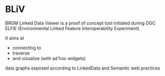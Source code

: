 # BLiV
BRGM Linked Data Viewer is a proof of concept tool initiated during OGC ELFIE (Environmental Linked Feature Interoperability Experiment).

It aims at
* connecting to
* traverse
* and vizualize (with ad'hoc widgets)

data graphs exposed according to LinkedData and Semantic web practices
